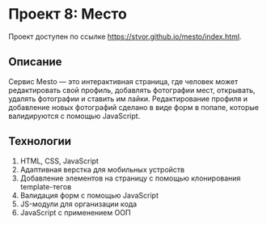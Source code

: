 # Проект 8: Место

Проект доступен по ссылке https://stvor.github.io/mesto/index.html.

## Описание
Сервис Mesto — это интерактивная страница, где человек может редактировать свой профиль, добавлять фотографии мест, открывать, удалять фотографии и ставить им лайки. Редактирование профиля и добавление новых фотографий сделано в виде форм в попапе, которые валидируются с помощью JavaScript.

## Технологии
1. HTML, CSS, JavaScript
2. Адаптивная верстка для мобильных устройств
3. Добавление элементов на страницу с помощью клонирования template-тегов
4. Валидация форм с помощью JavaScript
5. JS-модули для организации кода
6. JavaScript с применением ООП
